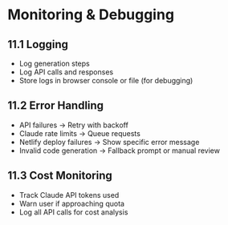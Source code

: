 # Monitoring & Debugging

## 11.1 Logging

- Log generation steps
- Log API calls and responses
- Store logs in browser console or file (for debugging)

## 11.2 Error Handling

- API failures → Retry with backoff
- Claude rate limits → Queue requests
- Netlify deploy failures → Show specific error message
- Invalid code generation → Fallback prompt or manual review

## 11.3 Cost Monitoring

- Track Claude API tokens used
- Warn user if approaching quota
- Log all API calls for cost analysis

